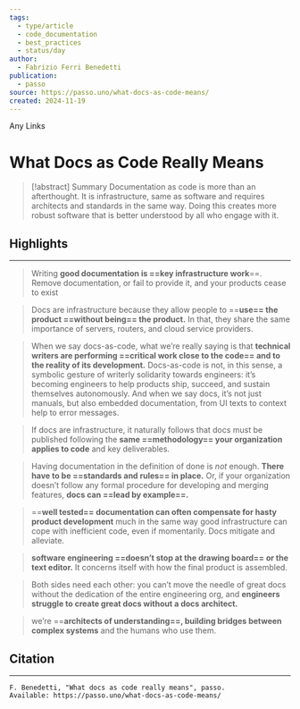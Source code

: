 ```yaml
---
tags:
  - type/article
  - code_documentation
  - best_practices
  - status/day
author:
  - Fabrizio Ferri Benedetti
publication:
  - passo
source: https://passo.uno/what-docs-as-code-means/
created: 2024-11-19
---
```

Any Links
# What Docs as Code Really Means

> [!abstract] Summary
> Documentation as code is more than an afterthought. It is infrastructure, same as software and requires architects and standards in the same way. Doing this creates more robust software that is better understood by all who engage with it.
## Highlights
---
> Writing **good documentation is ==key infrastructure work**==. Remove documentation, or fail to provide it, and your products cease to exist

> Docs are infrastructure because they allow people to ==**use== the product ==without being== the product.** In that, they share the same importance of servers, routers, and cloud service providers.

> When we say docs-as-code, what we’re really saying is that **technical writers are performing ==critical work close to the code== and to the reality of its development.** Docs-as-code is not, in this sense, a symbolic gesture of writerly solidarity towards engineers: it’s becoming engineers to help products ship, succeed, and sustain themselves autonomously. And when we say docs, it’s not just manuals, but also embedded documentation, from UI texts to context help to error messages.

> If docs are infrastructure, it naturally follows that docs must be published following the **same ==methodology== your organization applies to code** and key deliverables.

> Having documentation in the definition of done is _not_ enough. **There have to be ==standards and rules== in place.** Or, if your organization doesn’t follow any formal procedure for developing and merging features, **docs can ==lead by example==.**

> ==**well tested== documentation can often compensate for hasty product development** much in the same way good infrastructure can cope with inefficient code, even if momentarily. Docs mitigate and alleviate.

> **software engineering ==doesn’t stop at the drawing board== or the text editor.** It concerns itself with how the final product is assembled.

> Both sides need each other: you can’t move the needle of great docs without the dedication of the entire engineering org, and **engineers struggle to create great docs without a docs architect.**

>we’re ==**architects of understanding==, building bridges between complex systems** and the humans who use them.
## Citation
---
```
F. Benedetti, "What docs as code really means", passo.
Available: https://passo.uno/what-docs-as-code-means/
```
